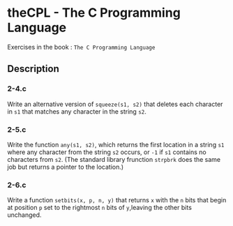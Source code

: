 theCPL - The C Programming Language
====================================

Exercises in the book : `The C Programming Language`

## Description

### 2-4.c
Write an alternative version of `squeeze(s1, s2)` that deletes each character
in `s1` that matches any character in the string `s2`.

### 2-5.c
Write the function `any(s1, s2)`, which returns the first location in a
string `s1` where any character from the string `s2` occurs, or `-1`
if `s1` contains no characters from `s2`.
(The standard library frunction `strpbrk` does the same job but returns
a pointer to the location.)

### 2-6.c
Write a function `setbits(x, p, n, y)` that returns `x` with the `n` bits
that begin at position `p` set to the rightmost `n` bits of `y`,leaving the
other bits unchanged.
